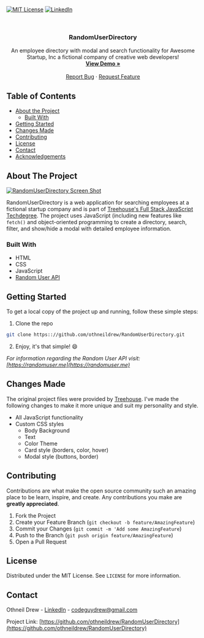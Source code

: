 <!-- PROJECT SHIELDS -->
[![MIT License][license-shield]][license-url]
[![LinkedIn][linkedin-shield]][linkedin-url]



<!-- PROJECT LOGO -->
<br />
<p align="center">
  <h3 align="center">RandomUserDirectory</h3>

  <p align="center">
    An employee directory with modal and search functionality for Awesome Startup, Inc a fictional company of creative web developers!
    <br />
    <a href="https://www.othneildrew.com/RandomUserDirectory"><strong>View Demo »</strong></a>
    <br />
    <br />
    <a href="https://github.com/othneildrew/RandomUserDirectory/issues">Report Bug</a>
    ·
    <a href="https://github.com/othneildrew/RandomUserDirectory/issues">Request Feature</a>
  </p>
</p>



<!-- TABLE OF CONTENTS -->
## Table of Contents

* [About the Project](#about-the-project)
  * [Built With](#built-with)
* [Getting Started](#getting-started)
* [Changes Made](#changes-made)
* [Contributing](#contributing)
* [License](#license)
* [Contact](#contact)
* [Acknowledgements](#acknowledgements)



<!-- ABOUT THE PROJECT -->
## About The Project

[![RandomUserDirectory Screen Shot][product-screenshot]](https://www.othneildrew.com/RandomUserDirectory)

RandomUserDirectory is a web application for searching employees at a fictional startup company and is part of [Treehouse's Full Stack JavaScript Techdegree](https://join.teamtreehouse.com/full-stack-javascript-techdegree). The project uses JavaScript (including new features like `fetch()` and object-oriented programming to create a directory, search, filter, and show/hide a modal with detailed employee information.



### Built With

* HTML
* CSS
* JavaScript
* [Random User API](https://randomuser.me)



<!-- GETTING STARTED -->
## Getting Started

To get a local copy of the project up and running, follow these simple steps:

1. Clone the repo
```sh
git clone https:://github.com/othneildrew/RandomUserDirectory.git
```
2. Enjoy, it's that simple! :smile:

_For information regarding the Random User API visit: [https://randomuser.me](https://randomuser.me)_



## Changes Made

The original project files were provided by [Treehouse](https://teamtreehouse.com). I've made the following changes to make it more unique and suit my personality and style.

* All JavaScript functionality
* Custom CSS styles
  * Body Background
  * Text
  * Color Theme
  * Card style (borders, color, hover)
  * Modal style (buttons, border)



<!-- CONTRIBUTING -->
## Contributing

Contributions are what make the open source community such an amazing place to be learn, inspire, and create. Any contributions you make are **greatly appreciated**.

1. Fork the Project
2. Create your Feature Branch (`git checkout -b feature/AmazingFeature`)
3. Commit your Changes (`git commit -m 'Add some AmazingFeature`)
4. Push to the Branch (`git push origin feature/AmazingFeature`)
5. Open a Pull Request



<!-- LICENSE -->
## License

Distributed under the MIT License. See `LICENSE` for more information.



<!-- CONTACT -->
## Contact

Othneil Drew - [LinkedIn](https://linkedin.com/in/othneildrew) - codeguydrew@gmail.com

Project Link: [https://github.com/othneildrew/RandomUserDirectory](https://github.com/othneildrew/RandomUserDirectory)





<!-- MARKDOWN LINKS & IMAGES -->
[license-shield]: https://img.shields.io/badge/license-MIT-blue.svg?style=flat-square
[license-url]: https://choosealicense.com/licenses/mit
[linkedin-shield]: https://img.shields.io/badge/-LinkedIn-black.svg?style=flat-square&logo=linkedin&colorB=555
[linkedin-url]: https://linkedin.com/in/othneildrew
[product-screenshot]: https://raw.githubusercontent.com/othneildrew/othneildrew.github.io/master/images/projects/random-user-directory-.jpg
